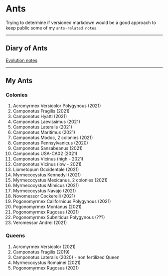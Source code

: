 # Ants

Trying to determine if versioned markdown would be a good approach to keep public some of my `ants-related notes`.

---

## Diary of Ants
[Evolution notes](./diary.md)

---

<!-- 
When I receive a new Queen/Colony…
  Add it to My Ants (README.md)
  Add it to Internal Codes (README.md)
  Add it to Chart (chart.md)
  Add it to the diary (diary-202X.md)
  Add it to diapause (diapause.md)

When a Queen/Colony died…
  Add it to Dead Colonies (README.md)
  Add it to Dead section on Internal Codes (README.md)
  Put the note in the weekly post (diary-202X.md)
  Update basic template on the diary (diary-202X.md)
-->

##  My Ants

### Colonies

1. Acromyrmex Versicolor Polygynous (2021)
1. Camponotus Fragilis (2021)
1. Camponotus Hyatti (2021)
1. Camponotus Laevissimus (2021)
1. Camponotus Lateralis (2021)
1. Camponotus Maritimus (2021)
1. Camponotus Modoc, 2 colonies (2021)
1. Camponotus Pennsylvanicus (2020)
1. Camponotus Sansabeanus (2021)
1. Camponotus USA-CA02 (2021)
1. Camponotus Vicinus (high - 2021)
1. Camponotus Vicinus (low - 2021)
1. Liometopum Occidentale (2021)
1. Myrmecocystus Kennedyi (2021)
1. Myrmecocystus Mexicanus, 2 colonies (2021)
1. Myrmecocystus Mimicus (2021)
1. Myrmecocystus Navajo (2021)
1. Novomessor Cockerelli (2021)
1. Pogonomyrmex Californicus Polygynous (2021)
1. Pogonomyrmex Montanus (2021)
1. Pogonomyrmex Rugosus (2021)
1. Pogonomyrmex Subnitidus Polygynous (???)
1. Veromessor Andrei (2021)


### Queens

1. Acromyrmex Versicolor (2021)
1. Camponotus Fragilis (2019)
1. Camponotus Lateralis (2020) - non fertilized Queen
1. Myrmecocystus Romainei (2021)
1. Pogonomyrmex Rugosus (2021)

<!--
Dead Queens/colonies
1. Acromyrmex Versicolor (2021-2021)
1. Camponotus Laevigatus (2021-2021)
1. Camponotus Semitestaceus (2021-2021)
1. Liometopum Occidentale (2021-2021)
1. Myrmecocystus Mexicanus (2019-2021)
1. Myrmecocystus Mimicus, 2 colonies (2021-2021)
1. Myrmecocystus Navajo, 2 colonies (2021-2021)
1. Novomessor Cockerelli (2019-2021)
1. Pogonomyrmex Californicus (2021-2021)
1. Dorymyrmex Insanus (2021-2021)
-->

<!--

## Care Sheets

1. [Camponotus Fragilis](./caresheets/camponotus-fragilis.md)
1. [Camponotus Laevigatus](./caresheets/camponotus-laevigatus.md)
1. [Camponotus Lateralis](./caresheets/camponotus-lateralis.md)
1. [Camponotus Pennsylvanicus](./caresheets/camponotus-pennsylvanicus.md)
1. [Camponotus Sansabeanus](./caresheets/camponotus-sansabeanus.md)
1. [Camponotus Vicinus Low](./caresheets/camponotus-vicinus-low.md)
1. [Camponotus Vicinus High](./caresheets/camponotus-vicinus-high.md)
1. [Novomessor cockerelli](./caresheets/novomessor-cockerelli.md)
1. [Pogonomyrmex californicus](./caresheets/pogonomyrmex-californicus.md)
1. [Veromessor andrei](./caresheets/veromessor-andrei.md)

-->

<!-- 

Internal Codes

DO NOT CHANGE ORDER.
Numbers based on tags.

1. Veromessor Andrei > Internal code: 30
2. Camponotus Sansabeanus > Internal code: 30
4. Camponotus Vicinus (high) > Internal code: 25
5. Camponotus Vicinus (low) > Internal code: 00
7 Camponotus Fragilis > Internal code: 00
8. Camponotus Lateralis > Internal code: 20
9. Camponotus Hyatti > Internal code: 15
10. Camponotus Maritimus > Internal code: 00
11. Camponotus USA-CA02 > Internal code: 30
12. Pogonomyrmex Rugosus > Internal code: 10
14. Novomessor Cockerelli > Internal code: 35
15. Liometopum Occidentale > Internal code: 10
19. Myrmecocystus Navajo > Internal code: 50
20. Myrmecocystus Mexicanus > Internal code: 50
21. Myrmecocystus Mexicanus > Internal code: 50
22. Myrmecocystus Mimicus > Internal code: 25
25. Camponotus Fragilis > Internal code: 25
28. Acromyrmex Versicolor > Internal code: 35
29. Myrmecocystus Kennedyi > Internal code: 50
30. Myrmecocystus Romainei (Queen) > Internal code: 50
31. Pogonomyrmex Californicus (3 Queens and workers) > Internal code: 00
32. Camponotus Laevissimus > Internal code: 20
33. Camponotus Modoc > Internal code: 16
34. Camponotus Modoc > Internal code: 16


Formicariums:
Camponotus Pennsylvanicus > Internal code: 175
Pogonomyrmex Subnitidus Polygynous (with 4 Queens???) > Internal code: 80
Acromyrmex Versicolor (ex 24) > Internal code: 50
26. Pogonomyrmex Montanus > Internal code: 25



Acr Fungus:
V > Internal code: 105
    F 1: 17
    F 2: 18
    Q 1 and F: 35
    Q 2 and F: 35

B > Internal code: 91

---

Dead:
  3. Camponotus Laevigatus > Internal code: 20
  6. Novomessor Cockerelli > Internal code: 45
  Ex 10. Camponotus Semitestaceus > Internal code: 30
  16. Liometopum Occidentale > Internal code: 00
  17. Myrmecocystus Navajo > Internal code: 30
  18. Myrmecocystus Mimicus > Internal code: 00
  23. Myrmecocystus Mimicus > Internal code: 00
  13. Pogonomyrmex Rugosus > Internal code: 10
  27. Dorymyrmex Insanus > Internal code: 10

  Pogonomyrmex Californicus > Internal code: 25
  Acromyrmex Versicolor > Internal code: 35
-->
